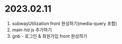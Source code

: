 # 2023.02.11

1. subwayUtilization front 완성하기(media-query 포함)
2. main-hd js 추가하기
3. gnb - 로그인 & 회원가입 front 완성하기